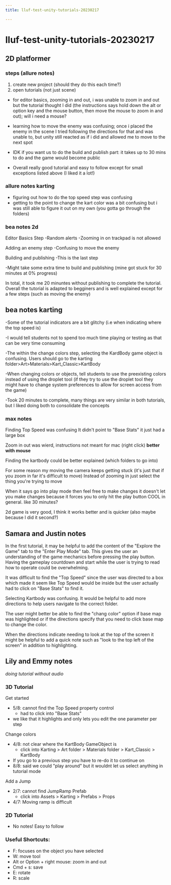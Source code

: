 ```yaml
---
title: lluf-test-unity-tutorials-20230217

---
```


# lluf-test-unity-tutorials-20230217

## 2D platformer

### steps (allure notes)

1. create new project (should they do this each time?) 
2. open tutorials (not just scene)

- for editor basics, zooming in and out, i was unable to zoom in and out but the tutorial thought I did (the instructions says hold down the alt or option key and the mouse button, then move the mouse to zoom in and out); will i need a mouse?

- learning how to move the enemy was confusing; once i placed the enemy in the scene I tried following the directions for that and was unable to, but unity still reacted as if i did and allowed me to move to the next spot 

- IDK if you want us to do the build and publish part: it takes up to 30 mins to do and the game would become public

- Overall really good tutorial and easy to follow except for small exceptions listed above (I liked it a lot!)

### allure notes karting 
- figuring out how to do the top speed step was confusing
- getting to the point to change the kart color was a bit confusing but i was still able to figure it out on my own (you gotta go through the folders)



### bea notes 2d

Editor Basics Step
-Random alerts
-Zooming in on trackpad is not allowed

Adding an enemy step
-Confusing to move the enemy

Building and publishing
-This is the last step

-Might take some extra time to build and publishing (mine got stuck for 30 minutes at 0% progress)

In total, it took me 20 minuntes without publishing to complete the tutorial. Overall the tutorial is adapted to begginers and is well explained except for a few steps (such as moving the enemy)

## bea notes karting

-Some of the tutorial indicators are a bit glitchy (i.e when indicating where the top speed is)

-I would tell students not to spend too much time playing or testing as that can be very time consuming

-The within the change colors step, selecting the KardBody game object is confusing. Users should go to the karting folder>Art>Materials>Kart_Classic>KartBody

-When changing colors or objects, tell students to use the preexisting colors instead of using the droplet tool (if they try to use the droplet tool they might have to change system preferences to allow for screen access from the game)


-Took 20 minutes to complete, many things are very similar in both tutorials, but I liked doing both to consolidate the concepts








### max notes
Finding Top Speed was confusing
It didn't point to "Base Stats" it just had a large box

Zoom in out was wierd, instructions not meant for mac (right click) **better with mouse**

Finding the kartbody could be better explained (which folders to go into)

For some reason my moving the camera keeps getting stuck (it's just that if you zoom in far it's difficult to move)
Instead of zooming in just select the thing you're trying to move

When it says go into play mode then feel free to make changes it doesn't let you make changes because it forces you to only hit the play button
COOL in general. like 30 minutes?

2d game is very good, I think it works better and is quicker (also maybe because I did it second?)


## Samara and Justin notes
In the first tutorial, it may be helpful to add the content of the "Explore the Game" tab to the "Enter Play Mode" tab. This gives the user an understanding of the game mechanics before pressing the play button. Having the gameplay countdown and start while the user is trying to read how to operate could be overwhelming.

It was difficult to find the "Top Speed" since the user was directed to a box which made it seem like Top Speed would be inside but the user actually had to click on "Base Stats" to find it.

Selecting Kartbody was confusing. It would be helpful to add more directions to help users navigate to the correct folder.

The user might better be able to find the "chang color" option if base map was highlighted or if the directions specify that you need to click base map to change the color.

When the directions indicate needing to look at the top of the screen it might be helpful to add a quick note such as "look to the top left of the screen" in addition to highlighting.


## Lily and Emmy notes
*doing tutorial without audio*

### 3D Tutorial

Get started 
- 5/8: cannot find the Top Speed property control
    - had to click into "Base Stats"
- we like that it highlights and only lets you edit the one parameter per step

Change colors 
- 4/8: not clear where the KartBody GameObject is
    - click into Karting > Art folder > Materials folder > Kart_Classic > KartBody
- If you go to a previous step you have to re-do it to continue on
- 8/8: said we could "play around" but it wouldnt let us select anything in tutorial mode

Add a Jump
- 2/7: cannot find JumpRamp Prefab
    - click into Assets > Karting > Prefabs > Props
- 4/7: Moving ramp is difficult

### 2D Tutorial
- No notes! Easy to follow


### Useful Shortcuts:
- F: focuses on the object you have selected
- W: move tool
- Alt or Option + right mouse: zoom in and out
- Cmd + s: save
- E: rotate
- R: scale






